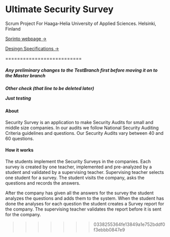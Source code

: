 ﻿Ultimate Security Survey
=============

Scrum Project For Haaga-Helia University of Applied Sciences.
Helsinki, Finland

<a href="http://myy.haaga-helia.fi/~a1203246/sprinto/" target="_blank">
	Sprinto webpage &rarr;</a>

<a target="_blank"
	href="https://docs.google.com/document/d/1SoRNnCHlEvq8GPFz-BMzROFjMddURASglIgJYtHs3XQ/edit?usp=sharing">
	Desingn Specifications &rarr;</a>

==========================

<h5>Any preliminary changes to the TestBranch first before moving it on to the Master branch<h5>



Other check (that line to be deleted later)


Just testing


<h4>About</h4>

Security Survey is an application to make Security Audits for small and middle size companies. 
In our audits we follow National Security Auditing Criteria guidelines and questions. 
Our Security Audits vary between 40 and 60 questions.

<h4>How it works</h4>

The students implement the Security Surveys in the companies. Each
survey is created by one teacher, implemented and pre-analyzed by
a student and validated by a supervising teacher. Supervising teacher
selects one student for a survey. The student visits the company, asks
the questions and records the answers.

After the company has given all the answers for the survey the
student analyzes the questions and adds them to the system.
When the student has done the analyses for each question the student
creates a Survey report for the company. The supervising teacher
validates the report before it is sent for the company.

>>>>>>> 0338255364fe13849a1e752bddf0f3ebbb0847e9

